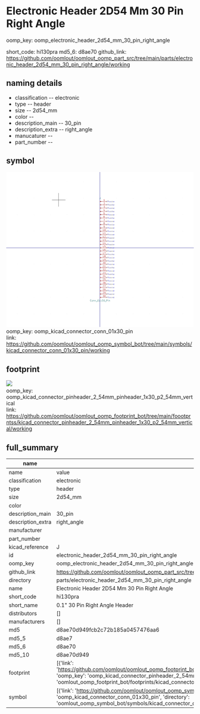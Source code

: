 # Electronic Header 2D54 Mm 30 Pin Right Angle
oomp_key: oomp_electronic_header_2d54_mm_30_pin_right_angle 


short_code: hi130pra
md5_6: d8ae70
github_link: https://github.com/oomlout/oomlout_oomp_part_src/tree/main/parts/electronic_header_2d54_mm_30_pin_right_angle/working
## naming details
* classification -- electronic
* type -- header
* size -- 2d54_mm
* color -- 
* description_main -- 30_pin
* description_extra -- right_angle
* manucaturer -- 
* part_number -- 



## symbol

![](symbol/0/working/working_600.png)  
oomp_key: oomp_kicad_connector_conn_01x30_pin  
link: https://github.com/oomlout/oomlout_oomp_symbol_bot/tree/main/symbols/kicad_connector_conn_01x30_pin/working  

## footprint

![](footprint/0/working/working_600.png)  
oomp_key: oomp_kicad_connector_pinheader_2_54mm_pinheader_1x30_p2_54mm_vertical  
link: https://github.com/oomlout/oomlout_oomp_footprint_bot/tree/main/foootprntss/kicad_connector_pinheader_2_54mm_pinheader_1x30_p2_54mm_vertical/working  

## full_summary
| name | value | 
| --- | --- | 
| name | value | 
| classification | electronic | 
| type | header | 
| size | 2d54_mm | 
| color |  | 
| description_main | 30_pin | 
| description_extra | right_angle | 
| manufacturer |  | 
| part_number |  | 
| kicad_reference | J | 
| id | electronic_header_2d54_mm_30_pin_right_angle | 
| oomp_key | oomp_electronic_header_2d54_mm_30_pin_right_angle | 
| github_link | https://github.com/oomlout/oomlout_oomp_part_src/tree/main/parts/electronic_header_2d54_mm_30_pin_right_angle/working | 
| directory | parts/electronic_header_2d54_mm_30_pin_right_angle | 
| name | Electronic Header 2D54 Mm 30 Pin Right Angle | 
| short_code | hi130pra | 
| short_name | 0.1" 30 Pin Right Angle Header | 
| distributors | [] | 
| manufacturers | [] | 
| md5 | d8ae70d949fcb2c72b185a0457476aa6 | 
| md5_5 | d8ae7 | 
| md5_6 | d8ae70 | 
| md5_10 | d8ae70d949 | 
| footprint | [{'link': 'https://github.com/oomlout/oomlout_oomp_footprint_bot/tree/main/foootprntss/kicad_connector_pinheader_2_54mm_pinheader_1x30_p2_54mm_vertical', 'oomp_key': 'oomp_kicad_connector_pinheader_2_54mm_pinheader_1x30_p2_54mm_vertical', 'directory': 'oomlout_oomp_footprint_bot/footprints/kicad_connector_pinheader_2_54mm_pinheader_1x30_p2_54mm_vertical//working/working.kicad_mod'}] | 
| symbol | [{'link': 'https://github.com/oomlout/oomlout_oomp_symbol_bot/tree/main/symbols/kicad_connector_conn_01x30_pin', 'oomp_key': 'oomp_kicad_connector_conn_01x30_pin', 'directory': 'oomlout_oomp_symbol_bot/symbols/kicad_connector_conn_01x30_pin//working/working.kicad_sym'}] | 

